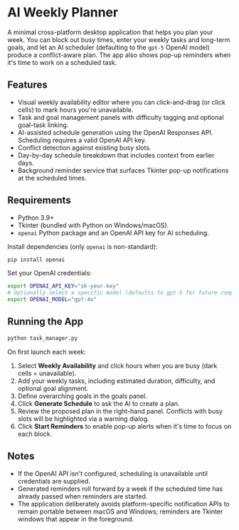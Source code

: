 # AI Weekly Planner

A minimal cross-platform desktop application that helps you plan your week. You can block out busy times, enter your weekly tasks and long-term goals, and let an AI scheduler (defaulting to the `gpt-5` OpenAI model) produce a conflict-aware plan. The app also shows pop-up reminders when it's time to work on a scheduled task.

## Features

- Visual weekly availability editor where you can click-and-drag (or click cells) to mark hours you're unavailable.
- Task and goal management panels with difficulty tagging and optional goal-task linking.
- AI-assisted schedule generation using the OpenAI Responses API. Scheduling requires a valid OpenAI API key.
- Conflict detection against existing busy slots.
- Day-by-day schedule breakdown that includes context from earlier days.
- Background reminder service that surfaces Tkinter pop-up notifications at the scheduled times.

## Requirements

- Python 3.9+
- Tkinter (bundled with Python on Windows/macOS).
- `openai` Python package and an OpenAI API key for AI scheduling.

Install dependencies (only `openai` is non-standard):

```bash
pip install openai
```

Set your OpenAI credentials:

```bash
export OPENAI_API_KEY="sk-your-key"
# Optionally select a specific model (defaults to gpt-5 for future compatibility)
export OPENAI_MODEL="gpt-4o"
```

## Running the App

```bash
python task_manager.py
```

On first launch each week:

1. Select **Weekly Availability** and click hours when you are busy (dark cells = unavailable).
2. Add your weekly tasks, including estimated duration, difficulty, and optional goal alignment.
3. Define overarching goals in the goals panel.
4. Click **Generate Schedule** to ask the AI to create a plan.
5. Review the proposed plan in the right-hand panel. Conflicts with busy slots will be highlighted via a warning dialog.
6. Click **Start Reminders** to enable pop-up alerts when it's time to focus on each block.

## Notes

- If the OpenAI API isn't configured, scheduling is unavailable until credentials are supplied.
- Generated reminders roll forward by a week if the scheduled time has already passed when reminders are started.
- The application deliberately avoids platform-specific notification APIs to remain portable between macOS and Windows; reminders are Tkinter windows that appear in the foreground.
